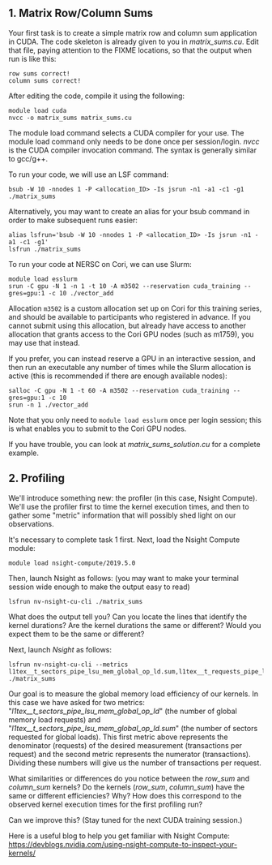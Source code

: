 ## **1. Matrix Row/Column Sums**

Your first task is to create a simple matrix row and column sum application in CUDA. The code skeleton is already given to you in *matrix_sums.cu*. Edit that file, paying attention to the FIXME locations, so that the output when run is like this:

```
row sums correct!
column sums correct!
```

After editing the code, compile it using the following:

```
module load cuda
nvcc -o matrix_sums matrix_sums.cu
```

The module load command selects a CUDA compiler for your use. The module load command only needs to be done once per session/login. *nvcc* is the CUDA compiler invocation command. The syntax is generally similar to gcc/g++.

To run your code, we will use an LSF command:

```
bsub -W 10 -nnodes 1 -P <allocation_ID> -Is jsrun -n1 -a1 -c1 -g1 ./matrix_sums
```

Alternatively, you may want to create an alias for your bsub command in order to make subsequent runs easier:

```
alias lsfrun='bsub -W 10 -nnodes 1 -P <allocation_ID> -Is jsrun -n1 -a1 -c1 -g1'
lsfrun ./matrix_sums
```

To run your code at NERSC on Cori, we can use Slurm:

```
module load esslurm
srun -C gpu -N 1 -n 1 -t 10 -A m3502 --reservation cuda_training --gres=gpu:1 -c 10 ./vector_add
```

Allocation `m3502` is a custom allocation set up on Cori for this training series, and should be available to participants who registered in advance. If you cannot submit using this allocation, but already have access to another allocation that grants access to the Cori GPU nodes (such as m1759), you may use that instead.

If you prefer, you can instead reserve a GPU in an interactive session, and then run an executable any number of times while the Slurm allocation is active (this is recommended if there are enough available nodes):

```
salloc -C gpu -N 1 -t 60 -A m3502 --reservation cuda_training --gres=gpu:1 -c 10
srun -n 1 ./vector_add
```

Note that you only need to `module load esslurm` once per login session; this is what enables you to submit to the Cori GPU nodes.


If you have trouble, you can look at *matrix_sums_solution.cu* for a complete example.

## **2. Profiling**

We'll introduce something new: the profiler (in this case, Nsight Compute). We'll use the profiler first to time the kernel execution times, and then to gather some "metric" information that will possibly shed light on our observations.

It's necessary to complete task 1 first. Next, load the Nsight Compute module:
```
module load nsight-compute/2019.5.0
```

Then, launch Nsight as follows:
(you may want to make your terminal session wide enough to make the output easy to read)

```
lsfrun nv-nsight-cu-cli ./matrix_sums
```

What does the output tell you?
Can you locate the lines that identify the kernel durations?
Are the kernel durations the same or different?
Would you expect them to be the same or different?


Next, launch *Nsight* as follows:

```
lsfrun nv-nsight-cu-cli --metrics l1tex__t_sectors_pipe_lsu_mem_global_op_ld.sum,l1tex__t_requests_pipe_lsu_mem_global_op_ld.sum ./matrix_sums
```

Our goal is to measure the global memory load efficiency of our kernels. In this case we have asked for two metrics: "*l1tex__t_sectors_pipe_lsu_mem_global_op_ld*" (the number of global memory load requests) and "*l1tex__t_sectors_pipe_lsu_mem_global_op_ld.sum*" (the number of sectors requested for global loads). This first metric above represents the denominator (requests) of the desired measurement (transactions per request) and the second metric represents the numerator (transactions). Dividing these numbers will give us the number of transactions per request. 

What similarities or differences do you notice between the *row_sum* and *column_sum* kernels?
Do the kernels (*row_sum*, *column_sum*) have the same or different efficiencies?
Why?
How does this correspond to the observed kernel execution times for the first profiling run?

Can we improve this?  (Stay tuned for the next CUDA training session.)

Here is a useful blog to help you get familiar with Nsight Compute: https://devblogs.nvidia.com/using-nsight-compute-to-inspect-your-kernels/

